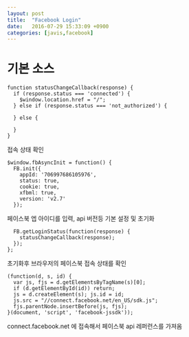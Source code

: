 ```yaml
---
layout: post
title:  "Facebook Login"
date:   2016-07-29 15:33:09 +0900
categories: [javis,facebook]
---
```


# 기본 소스
```
function statusChangeCallback(response) {
  if (response.status === 'connected') {
    $window.location.href = "/";
  } else if (response.status === 'not_authorized') {

  } else {

  }
}
```
접속 상태 확인


```
$window.fbAsyncInit = function() {
  FB.init({
    appId: '706997686105976',
    status: true,
    cookie: true,
    xfbml: true,
    version: 'v2.7'
  });
```
페이스북 엡 아이디를 입력, api 버전등 기본 설정 및 초기화

```
  FB.getLoginStatus(function(response) {
    statusChangeCallback(response);
  });
};
```
초기화후 브라우저의 페이스북 접속 상태를 확인

```
(function(d, s, id) {
  var js, fjs = d.getElementsByTagName(s)[0];
  if (d.getElementById(id)) return;
  js = d.createElement(s); js.id = id;
  js.src = "//connect.facebook.net/en_US/sdk.js";
  fjs.parentNode.insertBefore(js, fjs);
}(document, 'script', 'facebook-jssdk'));
```
connect.facebook.net 에 접속해서 페이스북 api 레퍼런스를 가져옴
